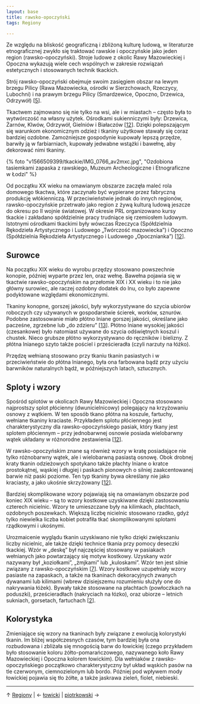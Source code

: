 ```yaml
---
layout: base
title: rawsko-opoczyński
tags: Regiony

---
```

Ze względu na bliskość geograficzną i zbliżoną kulturę ludową, w literaturze etnograficznej zwykło się traktować rawskie i opoczyńskie jako jeden region (rawsko-opoczyński). Stroje ludowe z okolic Rawy Mazowieckiej i Opoczna wykazują wiele cech wspólnych w zakresie rozwiązań estetycznych i stosowanych technik tkackich.

Strój rawsko-opoczyński obejmuje swoim zasięgiem obszar na lewym brzegu Pilicy (Rawa Mazowiecka, ośrodki w Sierzchowach, Rzeczycy, Lubochni) i na prawym brzegu Pilicy (Smardzewice, Opoczno, Drzewica, Odrzywół) \[[5](/bibliografia/#main)\].

Tkactwem zajmowano się nie tylko na wsi, ale i w miastach – często była to wytwórczość na własny użytek. Ośrodkami sukienniczymi były: Drzewica, Żarnów, Klwów, Odrzywół, Gielniów i Białaczów \[[12](/bibliografia/#main)\]. Dzięki polepszającym się warunkom ekonomicznym odzież i tkaniny użytkowe stawały się coraz bardziej ozdobne. Zamożniejsze gospodynie kupowały lepszą przędze, barwiły ją w farbiarniach, kupowały jedwabne wstążki i bawełnę, aby dekorować nimi tkaniny.

{% foto "v1566509399/tkackie/IMG_0766_av2mxc.jpg", "Ozdobiona tasiemkami zapaska z rawskiego, Muzeum Archeologiczne i Etnograficzne w Łodzi" %}

Od początku XX wieku na omawianym obszarze zaczęła maleć rola domowego tkactwa, które zaczynało być wypierane przez fabryczną produkcję włókienniczą. W przeciwieństwie jednak do innych regionów, rawsko-opoczyńskie przetrwało jako region z żywą kulturą ludową jeszcze do okresu po II wojnie światowej. W okresie PRL organizowano kursy tkackie i zakładano spółdzielnie pracy trudniące się rzemiosłem ludowym. Istotnymi ośrodkami tkackimi były wówczas Rzeczyca (Spółdzielnia Rękodzieła Artystycznego i Ludowego „Twórczość mazowiecka”) i Opoczno (Spółdzielnia Rękodzieła Artystycznego i Ludowego „Opocznianka”) \[[12](/bibliografia/#main)\].

## Surowce

Na początku XIX wieku do wyrobu przędzy stosowano powszechnie konopie, później wyparte przez len, oraz wełnę. Bawełna pojawia się w tkactwie rawsko-opoczyńskim na przełomie XIX i XX wieku i to nie jako główny surowiec, ale raczej ozdobny dodatek do lnu, co było zapewne podyktowane względami ekonomicznymi.

Tkaniny konopne, gorszej jakości, były wykorzystywane do szycia ubiorów roboczych czy używanych w gospodarstwie ścierek, worków, sznurów. Podobne zastosowanie miało płótno lniane gorszej jakości, określane jako pacześne, zgrzebne lub „do zdzieru” \[[13](/bibliografia/#main)\]. Płótno lniane wysokiej jakości (czesankowe) było natomiast używane do szycia odświętnych koszul i chustek. Nieco grubsze płótno wykorzystywano do ręczników i bielizny. Z płótna lnianego szyto także pościel i prześcieradła (czyli narzuty na łóżko).

Przędzę wełnianą stosowano przy tkaniu tkanin pasiastych i w przeciwieństwie do płótna lnianego, była ona farbowana bądź przy użyciu barwników naturalnych bądź, w późniejszych latach, sztucznych.

## Sploty i wzory

Spośród splotów w okolicach Rawy Mazowieckiej i Opoczna stosowano najprostszy splot płócienny (dwunicielnicowy) polegający na krzyżowaniu osnowy z wątkiem. W ten sposób tkano płótna na koszule, fartuchy, wełniane tkaniny kraciaste. Przykładem splotu płóciennego jest charakterystyczny dla rawsko-opoczyńskiego pasiak, który tkany jest splotem płóciennym – przy jednobarwnej osnowie posiada wielobarwny wątek układany w różnorodne zestawienia \[[12](/bibliografia/#main)\].

W rawsko-opoczyńskim znane są również wzory w kratę posiadające nie tylko różnobarwny wątek, ale i wielobarwną pasiastą osnowę. Obok drobnej kraty tkanin odzieżowych spotykano także płachty lniane o kratce prostokątnej, wąskiej i długiej i paskach pionowych o silniej zaakcentowanej barwie niż paski poziome. Ten typ tkaniny bywa określany nie jako kraciasty, a jako ukośnie skrzyżowany \[[12](/bibliografia/#main)\].

Bardziej skomplikowane wzory pojawiają się na omawianym obszarze pod koniec XIX wieku – są to wzory kostkowe uzyskiwane dzięki zastosowaniu czterech nicielnic. Wzory te umieszczane były na kilimkach, płachtach, ozdobnych poszewkach. Większą liczbę nicielnic stosowano rzadko, gdyż tylko niewielka liczba kobiet potrafiła tkać skomplikowanymi splotami rządkowymi i ukośnymi.

Urozmaicenie wyglądu tkanin uzyskiwano nie tylko dzięki zwiększaniu liczby nicielnic, ale także dzięki technice tkania przy pomocy deseczki tkackiej. Wzór w „deskę” był najczęściej stosowany w pasiakach wełnianych jako powtarzający się motyw kostkowy. Uzyskany wzór nazywany był „koziołkami”, „żmjkami” lub „kuloskami”. Wzór ten jest silnie związany z rawsko-opoczyńskim \[[7](/bibliografia/#main)\]. Wzory kostkowe uzupełniały wzory pasiaste na zapaskach, a także na tkaninach dekoracyjnych zwanych dywanami lub kilimami (wbrew dzisiejszemu rozumieniu służyły one do nakrywania łóżek). Bywały także stosowane na płachtach (powłoczkach na poduszki), prześcieradłach (nakryciach na łózko), oraz ubiorze – letnich sukniach, gorsetach, fartuchach \[[2](/bibliografia/#main)\].

## Kolorystyka

Zmieniające się wzory na tkaninach były związane z ewolucją kolorystyki tkanin. Im bliżej współczesnych czasów, tym bardziej była ona rozbudowana i zbliżała się mnogością barw do łowickiej (czego przykładem było stosowanie koloru żółto-pomarańczowego, nazywanego koło Rawy Mazowieckiej i Opoczna kolorem łowickim). Dla wełniaków z rawsko-opoczyńskiego początkowo charakterystyczny był układ wąskich pasów na tle czerwonym, ciemnozielonym lub bordo. Później pod wpływem mody łowickiej pojawia się tło żółte, a także jaskrawa zieleń, fiolet, niebieski.

***

↑ [Regiony](/regiony/#main) | ← [łowicki](/regiony/lowicki/#main) | [piotrkowski](/regiony/piotrkowski/#main) →